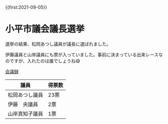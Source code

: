 {{first:2021-09-05}}

# 小平市議会議長選挙

選挙の結果、松岡あつし議員が議長に選ばれました。

伊藤議員と山岸議員にも票が入っていました。事前に決まっている出来レースなのですが、入れたのは誰でしょうね😄

[会議録](https://ssp.kaigiroku.net/tenant/kodaira/SpMinuteView.html?council_id=1225&schedule_id=2&minute_id=89&is_search=true)

|議員| 得票数|
| -- | -- |
| 松岡あつし議員 | 23票 |
| 伊藤　央議員 |2票 |
| 山岸真知子議員 | 1票 |
